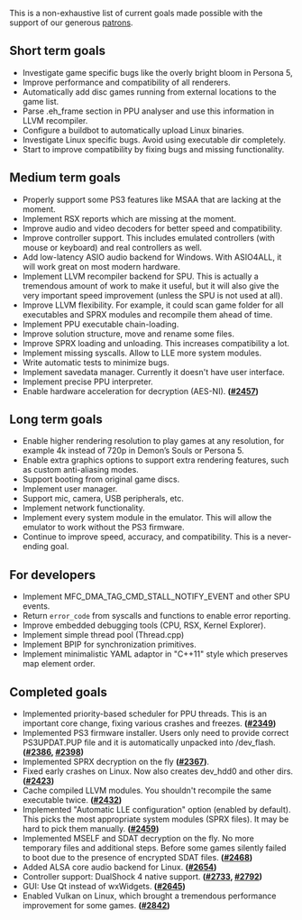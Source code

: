 This is a non-exhaustive list of current goals made possible with the support of our generous [patrons](https://www.patreon.com/Nekotekina).

## Short term goals

* Investigate game specific bugs like the overly bright bloom in Persona 5,
* Improve performance and compatibility of all renderers.
* Automatically add disc games running from external locations to the game list.
* Parse .eh_frame section in PPU analyser and use this information in LLVM recompiler.
* Configure a buildbot to automatically upload Linux binaries.
* Investigate Linux specific bugs. Avoid using executable dir completely.
* Start to improve compatibility by fixing bugs and missing functionality.

## Medium term goals
* Properly support some PS3 features like MSAA that are lacking at the moment.
* Implement RSX reports which are missing at the moment.
* Improve audio and video decoders for better speed and compatibility.
* Improve controller support. This includes emulated controllers (with mouse or keyboard) and real controllers as well.
* Add low-latency ASIO audio backend for Windows. With ASIO4ALL, it will work great on most modern hardware.
* Implement LLVM recompiler backend for SPU. This is actually a tremendous amount of work to make it useful, but it will also give the very important speed improvement (unless the SPU is not used at all).
* Improve LLVM flexibility. For example, it could scan game folder for all executables and SPRX modules and recompile them ahead of time.
* Implement PPU executable chain-loading.
* Improve solution structure, move and rename some files.
* Improve SPRX loading and unloading. This increases compatibility a lot.
* Implement missing syscalls. Allow to LLE more system modules.
* Write automatic tests to minimize bugs.
* Implement savedata manager. Currently it doesn't have user interface.
* Implement precise PPU interpreter.
* Enable hardware acceleration for decryption (AES-NI). **([#2457](https://github.com/RPCS3/rpcs3/pull/2457))**

## Long term goals
* Enable higher rendering resolution to play games at any resolution, for example 4k instead of 720p in Demon’s Souls or Persona 5.
* Enable extra graphics options to support extra rendering features, such as custom anti-aliasing modes.
* Support booting from original game discs.
* Implement user manager.
* Support mic, camera, USB peripherals, etc.
* Implement network functionality.
* Implement every system module in the emulator. This will allow the emulator to work without the PS3 firmware.
* Continue to improve speed, accuracy, and compatibility. This is a never-ending goal.

## For developers
* Implement MFC_DMA_TAG_CMD_STALL_NOTIFY_EVENT and other SPU events.
* Return `error_code` from syscalls and functions to enable error reporting.
* Improve embedded debugging tools (CPU, RSX, Kernel Explorer).
* Implement simple thread pool (Thread.cpp)
* Implement BPIP for synchronization primitives.
* Implement minimalistic YAML adaptor in "C++11" style which preserves map element order.


## Completed goals
* Implemented priority-based scheduler for PPU threads. This is an important core change, fixing various crashes and freezes. **([#2349](https://github.com/RPCS3/rpcs3/pull/2349))**
* Implemented PS3 firmware installer. Users only need to provide correct PS3UPDAT.PUP file and it is automatically unpacked into /dev_flash. **([#2386](https://github.com/RPCS3/rpcs3/pull/2386), [#2398](https://github.com/RPCS3/rpcs3/pull/2398))**
* Implemented SPRX decryption on the fly **([#2367](https://github.com/RPCS3/rpcs3/pull/2367))**.
* Fixed early crashes on Linux. Now also creates dev_hdd0 and other dirs. **([#2423](https://github.com/RPCS3/rpcs3/pull/2423))**
* Cache compiled LLVM modules. You shouldn't recompile the same executable twice. **([#2432](https://github.com/RPCS3/rpcs3/pull/2432))**
* Implemented "Automatic LLE configuration" option (enabled by default). This picks the most appropriate system modules (SPRX files). It may be hard to pick them manually. **([#2459](https://github.com/RPCS3/rpcs3/pull/2459))**
* Implemented MSELF and SDAT decryption on the fly. No more temporary files and additional steps. Before some games silently failed to boot due to the presence of encrypted SDAT files. **([#2468](https://github.com/RPCS3/rpcs3/pull/2468))**
* Added ALSA core audio backend for Linux. **([#2654](https://github.com/RPCS3/rpcs3/pull/2654))**
* Controller support: DualShock 4 native support. **([#2733](https://github.com/RPCS3/rpcs3/pull/2733), [#2792](https://github.com/RPCS3/rpcs3/pull/2792))**
* GUI: Use Qt instead of wxWidgets. **([#2645](https://github.com/RPCS3/rpcs3/pull/2645))**
* Enabled Vulkan on Linux, which brought a tremendous performance improvement for some games. **([#2842](https://github.com/RPCS3/rpcs3/pull/2842))**